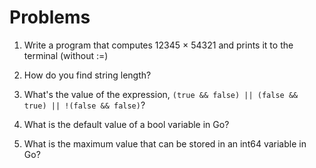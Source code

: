 # Problems

1. Write a program that computes 12345 × 54321 and prints it to the terminal (without :=)

2. How do you find string length?

3. What's the value of the expression, ` (true && false) || (false && true) || !(false && false) `?

4. What is the default value of a bool variable in Go?

5. What is the maximum value that can be stored in an int64 variable in Go?